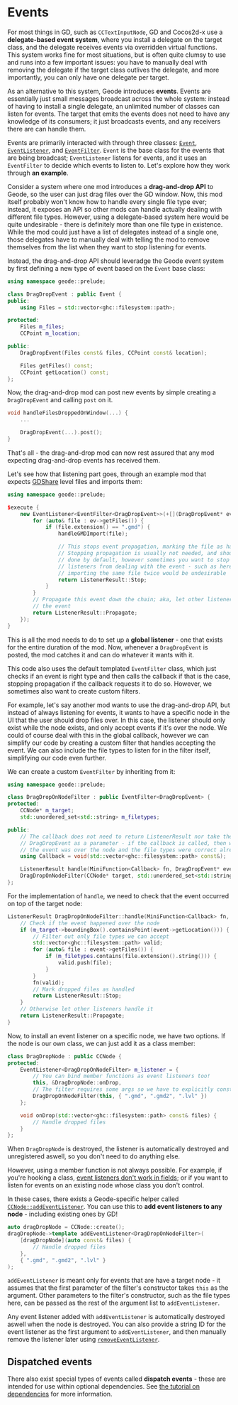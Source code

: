 # Events

For most things in GD, such as `CCTextInputNode`, GD and Cocos2d-x use a **delegate-based event system**, where you install a delegate on the target class, and the delegate receives events via overridden virtual functions. This system works fine for most situations, but is often quite clumsy to use and runs into a few important issues: you have to manually deal with removing the delegate if the target class outlives the delegate, and more importantly, you can only have one delegate per target.

As an alternative to this system, Geode introduces **events**. Events are essentially just small messages broadcast across the whole system: instead of having to install a single delegate, an unlimited number of classes can listen for events. The target that emits the events does not need to have any knowledge of its consumers; it just broadcasts events, and any receivers there are can handle them.

Events are primarily interacted with through three classes: [`Event`](/classes/geode/Event), [`EventListener`](/classes/geode/EventListener), and [`EventFilter`](/classes/geode/EventFilter). `Event` is the base class for the events that are being broadcast; `EventListener` listens for events, and it uses an `EventFilter` to decide which events to listen to. Let's explore how they work through **an example**.

Consider a system where one mod introduces a **drag-and-drop API** to Geode, so the user can just drag files over the GD window. Now, this mod itself probably won't know how to handle every single file type ever; instead, it exposes an API so other mods can handle actually dealing with different file types. However, using a delegate-based system here would be quite undesirable - there is definitely more than one file type in existence. While the mod could just have a list of delegates instead of a single one, those delegates have to manually deal with telling the mod to remove themselves from the list when they want to stop listening for events.

Instead, the drag-and-drop API should leveradge the Geode event system by first defining a new type of event based on the `Event` base class:

```cpp
using namespace geode::prelude;

class DragDropEvent : public Event {
public:
    using Files = std::vector<ghc::filesystem::path>;

protected:
    Files m_files;
    CCPoint m_location;

public:
    DragDropEvent(Files const& files, CCPoint const& location);

    Files getFiles() const;
    CCPoint getLocation() const;
};
```

Now, the drag-and-drop mod can post new events by simple creating a `DragDropEvent` and calling `post` on it.

```cpp
void handleFilesDroppedOnWindow(...) {
    ...

    DragDropEvent(...).post();
}
```

That's all - the drag-and-drop mod can now rest assured that any mod expecting drag-and-drop events has received them.

Let's see how that listening part goes, through an example mod that expects [GDShare](https://github.com/hjfod/GDShare-mod) level files and imports them:

```cpp
using namespace geode::prelude;

$execute {
    new EventListener<EventFilter<DragDropEvent>>(+[](DragDropEvent* ev) {
        for (auto& file : ev->getFiles()) {
            if (file.extension() == ".gmd") {
                handleGMDImport(file);

                // This stops event propagation, marking the file as handled. 
                // Stopping propagation is usually not needed, and shouldn't be 
                // done by default, however sometimes you want to stop other 
                // listeners from dealing with the event - such as here, where 
                // importing the same file twice would be undesirable
                return ListenerResult::Stop;
            }
        }
        // Propagate this event down the chain; aka, let other listeners see 
        // the event
        return ListenerResult::Propagate;
    });
}
```

This is all the mod needs to do to set up a **global listener** - one that exists for the entire duration of the mod. Now, whenever a `DragDropEvent` is posted, the mod catches it and can do whatever it wants with it.

This code also uses the default templated `EventFilter` class, which just checks if an event is right type and then calls the callback if that is the case, stopping propagation if the callback requests it to do so. However, we sometimes also want to create custom filters.

For example, let's say another mod wants to use the drag-and-drop API, but instead of always listening for events, it wants to have a specific node in the UI that the user should drop files over. In this case, the listener should only exist while the node exists, and only accept events if it's over the node. We could of course deal with this in the global callback, however we can simplify our code by creating a custom filter that handles accepting the event. We can also include the file types to listen for in the filter itself, simplifying our code even further.

We can create a custom `EventFilter` by inheriting from it:

```cpp
using namespace geode::prelude;

class DragDropOnNodeFilter : public EventFilter<DragDropEvent> {
protected:
    CCNode* m_target;
    std::unordered_set<std::string> m_filetypes;

public:
    // The callback does not need to return ListenerResult nor take the whole 
    // DragDropEvent as a parameter - if the callback is called, then we know 
    // the event was over the node and the file types were correct already
    using Callback = void(std::vector<ghc::filesystem::path> const&);

    ListenerResult handle(MiniFunction<Callback> fn, DragDropEvent* event);
    DragDropOnNodeFilter(CCNode* target, std::unordered_set<std::string> const& types);
};
```

For the implementation of `handle`, we need to check that the event occurred on top of the target node:

```cpp
ListenerResult DragDropOnNodeFilter::handle(MiniFunction<Callback> fn, DragDropEvent* event) {
    // Check if the event happened over the node
    if (m_target->boundingBox().containsPoint(event->getLocation())) {
        // Filter out only file types we can accept
        std::vector<ghc::filesystem::path> valid;
        for (auto& file : event->getFiles()) {
            if (m_filetypes.contains(file.extension().string())) {
                valid.push(file);
            }
        }
        fn(valid);
        // Mark dropped files as handled
        return ListenerResult::Stop;
    }
    // Otherwise let other listeners handle it
    return ListenerResult::Propagate;
}
```

Now, to install an event listener on a specific node, we have two options. If the node is our own class, we can just add it as a class member:

```cpp
class DragDropNode : public CCNode {
protected:
    EventListener<DragDropOnNodeFilter> m_listener = {
        // You can bind member functions as event listeners too!
        this, &DragDropNode::onDrop,
        // The filter requires some args so we have to explicitly construct it
        DragDropOnNodeFilter(this, { ".gmd", ".gmd2", ".lvl" })
    };

    void onDrop(std::vector<ghc::filesystem::path> const& files) {
        // Handle dropped files
    }
};
```

When `DragDropNode` is destroyed, the listener is automatically destroyed and unregistered aswell, so you don't need to do anything else.

However, using a member function is not always possible. For example, if you're hooking a class, [event listeners don't work in fields](/tutorials/fields.md#note-about-addresses); or if you want to listen for events on an existing node whose class you don't control.

In these cases, there exists a Geode-specific helper called [`CCNode::addEventListener`](/classes/cocos2d/CCNode#addEventListener). You can use this to **add event listeners to any node** - including existing ones by GD!

```cpp
auto dragDropNode = CCNode::create();
dragDropNode->template addEventListener<DragDropOnNodeFilter>(
    [dragDropNode](auto const& files) {
        // Handle dropped files
    },
    { ".gmd", ".gmd2", ".lvl" }
);
```

`addEventListener` is meant only for events that are have a target node - it assumes that the first parameter of the filter's constructor takes `this` as the argument. Other parameters to the filter's constructor, such as the file types here, can be passed as the rest of the argument list to `addEventListener`.

Any event listener added with `addEventListener` is automatically destroyed aswell when the node is destroyed. You can also provide a string ID for the event listener as the first argument to `addEventListener`, and then manually remove the listener later using [`removeEventListener`](/classes/cocos2d/CCNode#removeEventListener).

## Dispatched events

There also exist special types of events called **dispatch events** - these are intended for use within optional dependencies. See [the tutorial on dependencies](/mods/dependencies.md#events) for more information.

